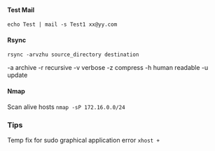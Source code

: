 #### Test Mail

`echo Test | mail -s Test1 xx@yy.com`

#### Rsync 

`rsync -arvzhu source_directory destination`

-a archive
-r recursive
-v verbose
-z compress
-h human readable
-u update

#### Nmap

Scan alive hosts
`nmap -sP 172.16.0.0/24`


### Tips

Temp fix for sudo graphical application error
`xhost +`

